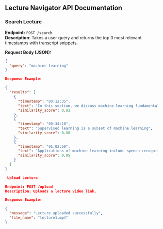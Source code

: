 ## Lecture Navigator API Documentation

### Search Lecture
**Endpoint:** `POST /search`  
**Description:** Takes a user query and returns the top 3 most relevant timestamps with transcript snippets.  

**Request Body (JSON):**
```json
{
  "query": "machine learning"
}

Response Example:

{
  "results": [
    {
      "timestamp": "00:12:35",
      "text": "In this section, we discuss machine learning fundamentals",
      "similarity_score": 0.92
    },
    {
      "timestamp": "00:34:10",
      "text": "Supervised learning is a subset of machine learning",
      "similarity_score": 0.88
    },
    {
      "timestamp": "01:02:50",
      "text": "Applications of machine learning include speech recognition",
      "similarity_score": 0.85
    }
  ]
}

 Upload Lecture

Endpoint: POST /upload
Description: Uploads a lecture video link.

Response Example:

{
  "message": "Lecture uploaded successfully",
  "file_name": "lecture1.mp4"
}

